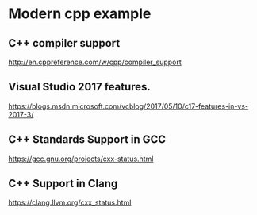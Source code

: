# Modern cpp example
## C++ compiler support
http://en.cppreference.com/w/cpp/compiler_support
## Visual Studio 2017 features.
https://blogs.msdn.microsoft.com/vcblog/2017/05/10/c17-features-in-vs-2017-3/
## C++ Standards Support in GCC
https://gcc.gnu.org/projects/cxx-status.html
## C++ Support in Clang
https://clang.llvm.org/cxx_status.html